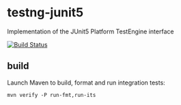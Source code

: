 # testng-junit5
Implementation of the JUnit5 Platform TestEngine interface

[![Build Status](https://travis-ci.com/testng-team/testng-junit5.svg?branch=master)](https://travis-ci.com/testng-team/testng-junit5)

## build 

Launch Maven to build, format and run integration tests:

`mvn verify -P run-fmt,run-its`
